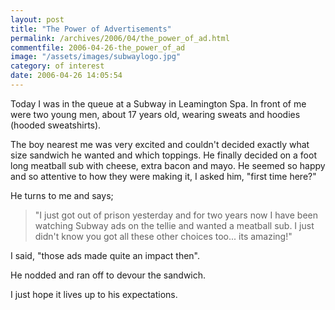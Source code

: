 ```yaml
---
layout: post
title: "The Power of Advertisements"
permalink: /archives/2006/04/the_power_of_ad.html
commentfile: 2006-04-26-the_power_of_ad
image: "/assets/images/subwaylogo.jpg"
category: of interest
date: 2006-04-26 14:05:54
---
```


Today I was in the queue at a Subway in Leamington Spa. In front of me were two young men, about 17 years old, wearing sweats and hoodies (hooded sweatshirts).

The boy nearest me was very excited and couldn't decided exactly what size sandwich he wanted and which toppings. He finally decided on a foot long meatball sub with cheese, extra bacon and mayo. He seemed so happy and so attentive to how they were making it, I asked him, "first time here?"

He turns to me and says;

> "I just got out of prison yesterday and for two years now I have been watching Subway ads on the tellie and wanted a meatball sub. I just didn't know you got all these other choices too... its amazing!"

I said, "those ads made quite an impact then".

He nodded and ran off to devour the sandwich.

I just hope it lives up to his expectations.
